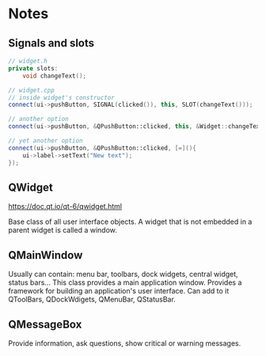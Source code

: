 # Notes

## Signals and slots

```c++
// widget.h
private slots:
    void changeText();

// widget.cpp
// inside widget's constructor
connect(ui->pushButton, SIGNAL(clicked()), this, SLOT(changeText()));

// another option
connect(ui->pushButton, &QPushButton::clicked, this, &Widget::changeText);

// yet another option
connect(ui->pushButton, &QPushButton::clicked, [=](){
    ui->label->setText("New text");
});
```

## QWidget

https://doc.qt.io/qt-6/qwidget.html

Base class of all user interface objects. A widget that is not embedded in a parent widget is called a window.

## QMainWindow

Usually can contain: menu bar, toolbars, dock widgets, central widget, status bars... This class provides a main application window. Provides a framework for building an application's user interface. Can add to it QToolBars, QDockWdigets, QMenuBar, QStatusBar.

## QMessageBox

Provide information, ask questions, show critical or warning messages.
